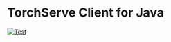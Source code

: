 # TorchServe Client for Java

[![Test](https://github.com/tadayosi/torchserve-client-java/actions/workflows/test.yml/badge.svg)](https://github.com/tadayosi/torchserve-client-java/actions/workflows/test.yml)

